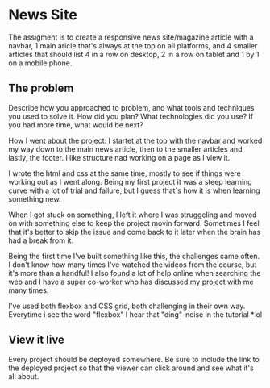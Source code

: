 # News Site

The assigment is to create a responsive news site/magazine article with a navbar, 1 main aricle that's always at the top on all platforms, and 4 smaller articles that should list 4 in a row on desktop, 2 in a row on tablet and 1 by 1 on a mobile phone.

## The problem

Describe how you approached to problem, and what tools and techniques you used to solve it. How did you plan? What technologies did you use? If you had more time, what would be next?

How I went about the project: I startet at the top with the navbar and worked my way down to the main news article, then to the smaller articles and lastly, the footer. I like structure nad working on a page as I view it.

I wrote the html and css at the same time, mostly to see if things were working out as I went along. Being my first project it was a steep learning curve with a lot of trial and failure, but I guess that´s how it is when learning something new.

When I got stuck on something, I left it where I was struggeling and moved on with something else to keep the project movin forward. Sometimes I feel that it's better to skip the issue and come back to it later when the brain has had a break from it. 

Being the first time I've built something like this, the challenges came often. I don't know how many times I've watched the videos from the course, but it's more than a handful! I also found a lot of help online when searching the web and I have a super co-worker who has discussed my project with me many times.

I've used both flexbox and CSS grid, both challenging in their own way. Everytime i see the word "flexbox" I hear that "ding"-noise in the tutorial *lol



## View it live
Every project should be deployed somewhere. Be sure to include the link to the deployed project so that the viewer can click around and see what it's all about.
